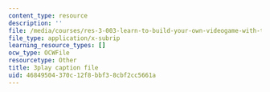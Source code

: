 ```yaml
---
content_type: resource
description: ''
file: /media/courses/res-3-003-learn-to-build-your-own-videogame-with-the-unity-game-engine-and-microsoft-kinect-january-iap-2017/46849504370c12f8bbf38cbf2cc5661a_7a4NYOOSVfI.srt
file_type: application/x-subrip
learning_resource_types: []
ocw_type: OCWFile
resourcetype: Other
title: 3play caption file
uid: 46849504-370c-12f8-bbf3-8cbf2cc5661a
---
```

